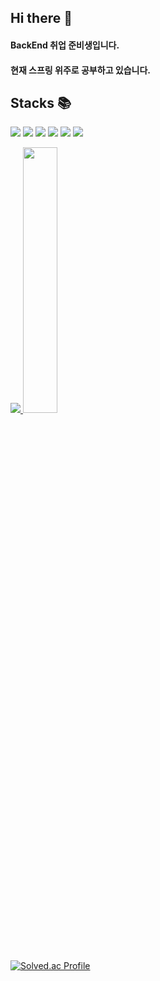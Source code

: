 
## Hi there 👋
#### BackEnd 취업 준비생입니다.
#### 현재 스프링 위주로 공부하고 있습니다.

## Stacks :books:
<img src="https://img.shields.io/badge/python-3776AB?style=for-the-badge&logo=python&logoColor=white"> <img src="https://img.shields.io/badge/java-007396?style=for-the-badge&logo=java&logoColor=white">
<img src="https://img.shields.io/badge/spring-6DB33F?style=for-the-badge&logo=spring&logoColor=white">
<img src="https://img.shields.io/badge/springboot-6DB33F?style=for-the-badge&logo=springboot&logoColor=white">
<img src="https://img.shields.io/badge/gradle-02303A?style=for-the-badge&logo=gradle&logoColor=white">
<img src="https://img.shields.io/badge/github-181717?style=for-the-badge&logo=github&logoColor=white">

<a href="s">
  <img src="https://github-readme-stats.vercel.app/api/top-langs/?username=refrainfl&exclude_repo=dkssud8150.github.io&layout=compact&theme=tokyonight" />
</a>
<a href="s">
  <img src="https://github-readme-stats.vercel.app/api?username=refrainfl&theme=tokyonight&show_icons=true" width="33%" />
</a>

[![Solved.ac Profile](http://mazassumnida.wtf/api/v2/generate_badge?boj=refrain2k)](https://solved.ac/refrain2k/)
